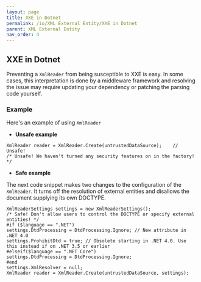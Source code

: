 ```yaml
---
layout: page
title: XXE in Dotnet
permalink: /io/XML External Entity/XXE in Dotnet
parent: XML External Entity
nav_order: 4
---
```


## XXE in Dotnet 

Preventing a `XmlReader` from being susceptible to XXE is easy. 
In some cases, this interpretation is done by a middleware framework and resolving the issue may require updating your dependency or patching the parsing code yourself. 

### Example 

Here's an example of using `XmlReader`

- **Unsafe example** 

```
XmlReader reader = XmlReader.Create(untrustedDataSource);    // Unsafe!
/* Unsafe! We haven't turned any security features on in the factory! */
``` 


- **Safe example**

The next code snippet makes two changes to the configuration of the `XmlReader`. 
It turns off the resolution of external entities and disallows the document supplying its own DOCTYPE. 

```
XmlReaderSettings settings = new XmlReaderSettings();
/* Safe! Don't allow users to control the DOCTYPE or specify external entities! */
#if ($language == ".NET")
settings.DtdProcessing = DtdProcessing.Ignore; // New attribute in .NET 4.0
settings.ProhibitDtd = true; // Obsolete starting in .NET 4.0. Use this instead if on .NET 3.5 or earlier
#elseif($language == ".NET Core")
settings.DtdProcessing = DtdProcessing.Ignore;
#end
settings.XmlResolver = null;
XmlReader reader = XmlReader.Create(untrustedDataSource, settings);
```
